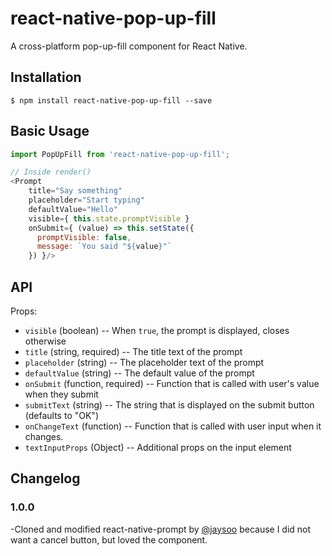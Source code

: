# react-native-pop-up-fill

A cross-platform pop-up-fill component for React Native.

## Installation

```
$ npm install react-native-pop-up-fill --save
```

## Basic Usage

```js
import PopUpFill from 'react-native-pop-up-fill';

// Inside render()
<Prompt
    title="Say something"
    placeholder="Start typing"
    defaultValue="Hello"
    visible={ this.state.promptVisible }
    onSubmit={ (value) => this.setState({
      promptVisible: false,
      message: `You said "${value}"`
    }) }/>
```

## API

Props:

- `visible` (boolean) -- When `true`, the prompt is displayed, closes otherwise
- `title` (string, required) -- The title text of the prompt
- `placeholder` (string) -- The placeholder text of the prompt
- `defaultValue` (string) -- The default value of the prompt
- `onSubmit` (function, required) -- Function that is called with user's value when they submit
- `submitText` (string) -- The string that is displayed on the submit button (defaults to "OK")
- `onChangeText` (function) -- Function that is called with user input when it changes.
- `textInputProps` (Object) -- Additional props on the input element

## Changelog

### 1.0.0

-Cloned and modified react-native-prompt by [@jaysoo](https://github.com/jaysoo) because I did not want a cancel button, but loved the component.
